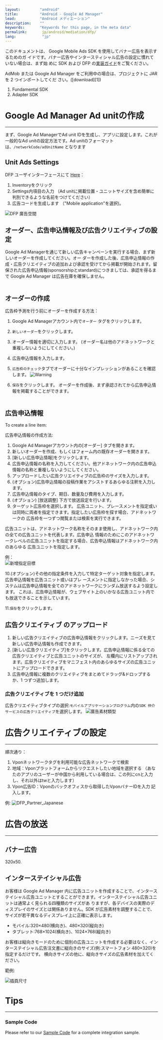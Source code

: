 ```yaml
---
layout:         "android"
title:          "Android - Google Ad Manager"
lead:           "Android メディエーション"
description:    ""
keywords:       "Keywords for this page, in the meta data"
permalink:       jp/android/mediation/dfp/
lang:            "jp"
---
```

このドキュメントは、 Google Mobile Ads SDK を使用してバナー広告を表示するためのガ イドです。バナー広告やインタースティシャル広告の設定に慣れていない場合は、まず始 めに SDK および DFP の[実装ガイド]をご覧ください。

AdMob または Google Ad Manager をご利用中の場合は、プロジェクトに JAR を 2 つインポートしてくだ さい。([download][1])

1. Fundamental SDK
2. Adapter SDK


# Google Ad Manager Ad unitの作成
---
まず、Google Ad ManagerでAd unit IDを生成し、アプリに設定します。これが一般的なAd unitの設定方法です。Ad unitのフォーマットは、`/networkCode/adUnitName` となります


## Unit Ads Settings
DFP ユーザインターフェースにて [Here]：

1. Inventoryをクリック
2. Settings内項目の入力 （Ad unitに掲載位置・ユニットサイズを含め簡単に判別できるような名前をつけてください）
3. 広告コードを生成します （"Mobile application"を選択)。

![DFP 廣告空間]

## オーダー、広告申込情報及び広告クリエイティブの設定
Google Ad Managerを通じて新しい広告キャンペーンを実行する場合、まず新しいオーダーを作成してください。オー ダーを作成した後、広告申込情報の作成・広告クリエイティブの追加および承認を受けてから掲載が開始されます。留保された広告申込情報(sponsorshipとstandard)につきましては、承認を得るまで Google Ad Manager は広告在庫を確保しません。 <br><br>

## オーダーの作成
広告枠予測を行う前にオーダーを作成する方法：

1. Google Ad Managerアカウント内で`オーダー` タグをクリックします。
2. `新しいオーダー`をクリックします。
3. オーダー情報を適切に入力します。
(オーダー名は他のアドネットワークと重複しないようにしてください。)
4. 広告申込情報を入力します。
5. `広告枠のチェック`タブでオーダーに十分なインプレッションがあることを確認します。
![Warning]

6. `保存`をクリックします。
オーダーを作成後、まず承認されてから広告申込情報を掲載することができます。
<br><br>

## 広告申込情報
To create a line item:

広告申込情報の作成方法:
1. Google Ad Managerアカウント内の[オーダー] タブを開きます。
2. 新しいオーダーを作成、もしくはフォーム内の既存オーダーを開きます。
3. [新しい広告申込情報]をクリックします。
4. 広告申込情報の名称を入力してください。他アドネットワーク内の広告申込情報の名称と重複しないようにしてください。
5. アップロードしたい広告クリエイティブの広告枠のサイズを入力します。
6. (オプション)広告申込情報の投稿作業をアシストするあらゆる注釈を入力します。
7. 広告申込情報のタイプ、期日、数量及び費用を入力します。
8. (オプション) [放送調整] 下方で放送設定を行います。
9. ターゲット広告枠を選択します。
広告ユニット、プレースメントを指定或いは同時に両者を指定できます。指定したい広告枠を探す場合、アドネットワークの 広告枠を一つずつ閲覧または検索を実行できます。

広告ユニットは、アドネットワーク名称をそのまま使用し、アドネットワーク内の全ての広告ユニットを代表します。広告申込 情報のためにこのアドネットワークレベルの広告ユニットを指定する場合、広告申込情報はアドネットワーク内のあらゆる 広告ユニットを指定します。

例：<br>
![新增指定目標]

10.(オプション)その他の指定条件を入力して特定ターゲット対象を指定します。広告申込情報を広告ユニット或いはプレ ースメントに指定しなかった場合、システムは広告申込情報を全てのアドネットワークにランダム放送するよう設定します。 これは、広告申込情報が、ウェブサイト上のいかなる広告ユニット内でも放送できることを示しています。

11.`保存`をクリックします。

## 広告クリエイティブ のアップロード

1. 新しい広告クリエイティブの広告申込情報をクリックします。ニーズを見て新しい広告申込情報も作成できます。
2. [新しい広告クリエイティブ]をクリックします。広告申込情報に係る全ての広告クリエイティブと広告ユニットのサイズが、 左欄内にリストアップされます。広告クリエイティブをマニフェスト内のあらゆるサイズの広告ユニットにアップロードできます。
3. 広告申込情報に複数のクリエイティブをまとめてドラッグ&ドロップするか、1 つずつ追加します。

### 広告クリエイティブを 1 つだけ追加
広告クリエイティブタイプの選択:`モバイルアプリケーションプログラム`内の`SDK 仲介サービスの広告クリエイティブ`を選択します。
![廣告素材類型]

# 広告クリエイティブの設定
---
順次通り：

1. Vponネットワークタグを利用可能な広告ネットワークで検索
2. 地域：Vponプラットフォームからリクエストしたい地域を選択する
（あなたのアプリのユーザーが中国から利用している場合は、この列にcnと入力し、それ以外はtwと入力します）
3. Vpon広告ID：Vponのバックオフィスから取得したVponバナーIDを入力
記入します。

例:
![DFP_Partner_Japanese]



# 広告の放送
---

## バナー広告
320x50.

## インターステイシャル広告
お客様は Google Ad Manager 内に広告ユニットを作成することで、インターステイシャル広告ユニットとすることができます。インターステイシャル広告ユニットは通常よく見られる四種類のサイズがあ りますが、各デバイスの実際のディスプレイのサイズとは関係ありません。SDK が広告素材を調整することで、サイズが若干異なるディスプレイ上に正確に表示します。

* モバイル:320×480(横向き)、480×320(縦向き)
* タブレット:768×1024(横向き)、1024×768(縦向き)

お客様は縦向きモードのために個別の広告ユニットを作成する必要はなく、インターステイシャル広告注文書に縦向きのサイズ(例:スマートフォン 480×320)を指定するだけです。 横向きサイズの他に、縦向きサイズの広告素材を加えてください。

範例:

![插頁尺寸]



# Tips
---

### Sample Code
Please refer to our [Sample Code] for a complete integration sample.

[実装ガイド]: ../../integration-guide/
[Sample Code]: {{site.baseurl}}/jp/android/download/#dfp
[Here]: https://www.google.com/dfp/
[DFP 廣告空間]: {{site.imgurl}}/ADUNIT_DFP.png
[DFP_Partner_Japanese]: {{site.imgurl}}/DFP_Partner_Japanese.png
[新增指定目標]: {{site.imgurl}}/AddTargeting_jp.png
[廣告素材類型]: {{site.imgurl}}/SDKMediation_jp.png
[Warning]: {{site.imgurl}}/DFP_EN2.png
[插頁尺寸]: {{site.imgurl}}/dfp_interstitial.png
